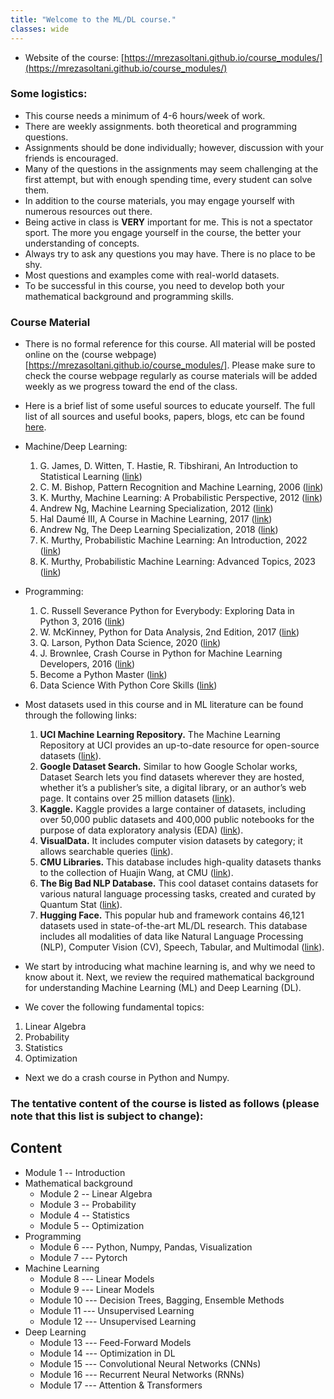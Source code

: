```yaml
---
title: "Welcome to the ML/DL course."
classes: wide
---
```


* Website of the course: [https://mrezasoltani.github.io/course_modules/](https://mrezasoltani.github.io/course_modules/)
### Some logistics:
  * This course needs a minimum of 4-6 hours/week of work.
  * There are weekly assignments. both theoretical and programming questions.
  * Assignments should be done individually; however, discussion with your friends is encouraged.
  * Many of the questions in the assignments may seem challenging at the first attempt, but with enough spending time, every student can solve them. 
  * In addition to the course materials, you may engage yourself with numerous resources out there.
  * Being active in class is **VERY** important for me. This is not a spectator sport. The more you engage yourself in the course, the better your understanding of concepts.
  * Always try to ask any questions you may have. There is no place to be shy.
  * Most questions and examples come with real-world datasets.
  * To be successful in this course, you need to develop both your mathematical background and programming skills.

### Course Material
 * There is no formal reference for this course. All material will be posted online on the (course webpage)[https://mrezasoltani.github.io/course_modules/]. Please make sure to check the course webpage regularly as course materials will be added weekly as we progress toward the end of the class.
 * Here is a brief list of some useful sources to educate yourself. The full list of all sources and useful books, papers, blogs, etc can be found [here](https://mrezasoltani.github.io/links/).
  * Machine/Deep Learning:
    1. G. James, D. Witten, T. Hastie, R. Tibshirani, An Introduction to Statistical Learning ([link](https://www.statlearning.com/))
    2. C. M. Bishop, Pattern Recognition and Machine Learning, 2006 ([link](https://www.microsoft.com/en-us/research/uploads/prod/2006/01/Bishop-Pattern-Recognition-and-Machine-Learning-2006.pdf))
    3. K. Murthy, Machine Learning: A Probabilistic Perspective, 2012 ([link](https://probml.github.io/pml-book/book0.html))
    4. Andrew Ng, Machine Learning Specialization, 2012 ([link](https://www.deeplearning.ai/courses/machine-learning-specialization/))
    5. Hal Daumé III, A Course in Machine Learning, 2017 ([link](http://ciml.info/))
    6. Andrew Ng, The Deep Learning Specialization, 2018 ([link](https://www.deeplearning.ai/courses/deep-learning-specialization/))
    7. K. Murthy, Probabilistic Machine Learning: An Introduction, 2022 ([link](https://probml.github.io/pml-book/book1.html))
    8. K. Murthy, Probabilistic Machine Learning: Advanced Topics, 2023 ([link](https://probml.github.io/pml-book/book2.html))
  * Programming:
    1. C. Russell Severance Python for Everybody: Exploring Data in Python 3, 2016 ([link](http://do1.dr-chuck.com/pythonlearn/EN_us/pythonlearn.pdf))
    2. W. McKinney, Python for Data Analysis, 2nd Edition, 2017 ([link](https://www.oreilly.com/library/view/python-for-data/9781491957653/))
    3. Q. Larson, Python Data Science, 2020 ([link](https://www.freecodecamp.org/news/python-data-science-course-matplotlib-pandas-numpy/))
    4. J. Brownlee, Crash Course in Python for Machine Learning Developers, 2016 ([link](https://machinelearningmastery.com/crash-course-python-machine-learning-developers/))
    5. Become a Python Master ([link](https://programiz.pro/learn/master-python?ref=cp))
    6. Data Science With Python Core Skills ([link](https://realpython.com/learning-paths/data-science-python-core-skills/))

* Most datasets used in this course and in ML literature can be found through the following links:
  1. **UCI Machine Learning Repository.** The Machine Learning Repository at UCI provides an up-to-date resource for open-source datasets ([link](https://archive.ics.uci.edu/)).
  2. **Google Dataset Search.** Similar to how Google Scholar works, Dataset Search lets you find datasets wherever they are hosted, whether it’s a publisher’s site, a digital library, or an author’s web page. It contains over 25 million datasets ([link](https://datasetsearch.research.google.com/)).
  3. **Kaggle.** Kaggle provides a large container of datasets, including over 50,000 public datasets and 400,000 public notebooks for the purpose of data exploratory  analysis (EDA) ([link](https://www.kaggle.com/)).
  4. **VisualData.** It includes computer vision datasets by category; it allows searchable queries ([link](https://visualdata.io/discovery)).
  5. **CMU Libraries.** This database includes high-quality datasets thanks to the collection of Huajin Wang, at CMU ([link](https://guides.library.cmu.edu/machine-learning/datasets)).
  6. **The Big Bad NLP Database.** This cool dataset contains datasets for various natural language processing tasks, created and curated by Quantum Stat ([link](https://index.quantumstat.com/)).
  7. **Hugging Face.** This popular hub and framework contains 46,121 datasets used in state-of-the-art ML/DL research. This database includes all modalities of data like Natural Language Processing (NLP), Computer Vision (CV), Speech, Tabular, and Multimodal ([link](https://huggingface.co/datasets)).

* We start by introducing what machine learning is, and why we need to know about it. Next, we review the required mathematical background for understanding Machine Learning (ML) and Deep Learning (DL).
* We cover the following fundamental topics:
 1. Linear Algebra
 2. Probability
 3. Statistics
 4. Optimization

* Next we do a crash course in Python and Numpy.

### The tentative content of the course is listed as follows (please note that this list is subject to change):

## Content
* Module 1 -- Introduction
* Mathematical background
  * Module 2 -- Linear Algebra
  * Module 3 -- Probability
  * Module 4 -- Statistics
  * Module 5 -- Optimization
* Programming
  * Module 6 --- Python, Numpy, Pandas, Visualization
  * Module 7 --- Pytorch
* Machine Learning
  * Module 8 --- Linear Models
  * Module 9 --- Linear Models
  * Module 10 --- Decision Trees, Bagging, Ensemble Methods
  * Module 11 --- Unsupervised Learning
  * Module 12 --- Unsupervised Learning
* Deep Learning
  * Module 13 --- Feed-Forward Models
  * Module 14 --- Optimization in DL
  * Module 15 --- Convolutional Neural Networks (CNNs)
  * Module 16 --- Recurrent Neural Networks (RNNs)
  * Module 17 --- Attention & Transformers
